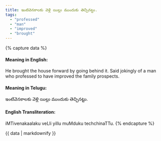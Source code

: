 ```yaml
---
title: ఇంటివెనకాలకు వెళ్లి యిల్లు ముందుకు తెచ్చినట్టు.
tags:
  - "professed"
  - "man"
  - "improved"
  - "brought"
---
```


{% capture data %}
#### Meaning in English:
He brought the house forward by going behind it.
Said jokingly of a man who professed to have improved the family prospects.

#### Meaning in Telugu:
ఇంటివెనకాలకు వెళ్లి యిల్లు ముందుకు తెచ్చినట్టు.

#### English Transliteration:
iMTivenakaalaku veLli yillu muMduku techchinaTTu.
{% endcapture %}

<div class="notice">{{ data | markdownify }}</div>

